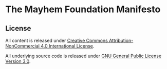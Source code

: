 # The Mayhem Foundation Manifesto



## License

All content is released under
[Creative Commons Attribution-NonCommercial 4.0 International License](http://creativecommons.org/licenses/by-nc/4.0/).

All underlying source code is released under [GNU General Public License Version 3.0](https://www.gnu.org/licenses/gpl-3.0.en.html).